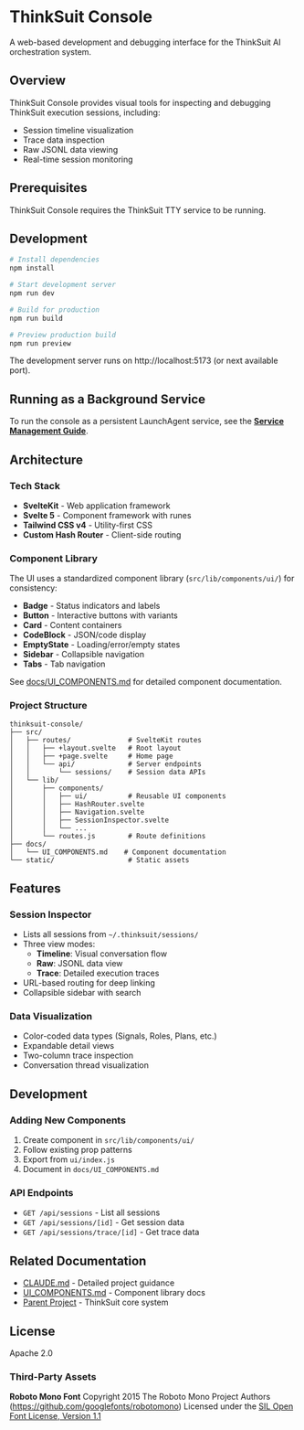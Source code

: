 # ThinkSuit Console

A web-based development and debugging interface for the ThinkSuit AI orchestration system.

## Overview

ThinkSuit Console provides visual tools for inspecting and debugging ThinkSuit execution sessions, including:
- Session timeline visualization
- Trace data inspection
- Raw JSONL data viewing
- Real-time session monitoring

## Prerequisites

ThinkSuit Console requires the ThinkSuit TTY service to be running.

## Development

```bash
# Install dependencies
npm install

# Start development server
npm run dev

# Build for production
npm run build

# Preview production build
npm run preview
```

The development server runs on http://localhost:5173 (or next available port).

## Running as a Background Service

To run the console as a persistent LaunchAgent service, see the **[Service Management Guide](../../docs/SERVICE_MANAGEMENT.md)**.

## Architecture

### Tech Stack
- **SvelteKit** - Web application framework
- **Svelte 5** - Component framework with runes
- **Tailwind CSS v4** - Utility-first CSS
- **Custom Hash Router** - Client-side routing

### Component Library

The UI uses a standardized component library (`src/lib/components/ui/`) for consistency:

- **Badge** - Status indicators and labels
- **Button** - Interactive buttons with variants
- **Card** - Content containers
- **CodeBlock** - JSON/code display
- **EmptyState** - Loading/error/empty states
- **Sidebar** - Collapsible navigation
- **Tabs** - Tab navigation

See [docs/UI_COMPONENTS.md](docs/UI_COMPONENTS.md) for detailed component documentation.

### Project Structure

```
thinksuit-console/
├── src/
│   ├── routes/              # SvelteKit routes
│   │   ├── +layout.svelte   # Root layout
│   │   ├── +page.svelte     # Home page
│   │   └── api/             # Server endpoints
│   │       └── sessions/    # Session data APIs
│   └── lib/
│       ├── components/
│       │   ├── ui/          # Reusable UI components
│       │   ├── HashRouter.svelte
│       │   ├── Navigation.svelte
│       │   ├── SessionInspector.svelte
│       │   └── ...
│       └── routes.js        # Route definitions
├── docs/
│   └── UI_COMPONENTS.md    # Component documentation
└── static/                  # Static assets
```

## Features

### Session Inspector
- Lists all sessions from `~/.thinksuit/sessions/`
- Three view modes:
  - **Timeline**: Visual conversation flow
  - **Raw**: JSONL data view
  - **Trace**: Detailed execution traces
- URL-based routing for deep linking
- Collapsible sidebar with search

### Data Visualization
- Color-coded data types (Signals, Roles, Plans, etc.)
- Expandable detail views
- Two-column trace inspection
- Conversation thread visualization

## Development

### Adding New Components

1. Create component in `src/lib/components/ui/`
2. Follow existing prop patterns
3. Export from `ui/index.js`
4. Document in `docs/UI_COMPONENTS.md`

### API Endpoints

- `GET /api/sessions` - List all sessions
- `GET /api/sessions/[id]` - Get session data
- `GET /api/sessions/trace/[id]` - Get trace data

## Related Documentation

- [CLAUDE.md](CLAUDE.md) - Detailed project guidance
- [UI_COMPONENTS.md](docs/UI_COMPONENTS.md) - Component library docs
- [Parent Project](../README.md) - ThinkSuit core system

## License

Apache 2.0

### Third-Party Assets

**Roboto Mono Font**
Copyright 2015 The Roboto Mono Project Authors (https://github.com/googlefonts/robotomono)
Licensed under the [SIL Open Font License, Version 1.1](https://openfontlicense.org)
